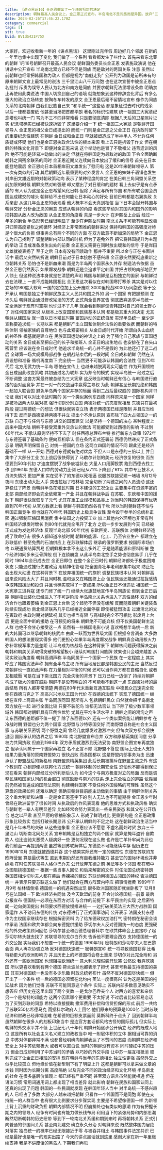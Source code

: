 ```yaml
---
title: 【讲点黑话16】金正恩做出了一个违背祖宗的决定
description: 朝鲜最高人民会议上，金正恩正式宣布，半岛南北不是同族而是异国。放弃“三千里江山”，率领朝鲜走上“二次独立”之路。 改变民族和国内认同，是了不得的大事。但金正恩的大棋其实出于无奈。 朝韩关系难以破冰，对外（南）打同族牌，收益越来越小。但在内部，却对经济虚弱的朝鲜构成了合法性威胁。 东德、南也门前车可鉴，比父、祖更现实的金正恩，放弃了统一理想，专心自存，也许不失为出路。
date: 2024-02-26T17:46:22.170Z
category: commercial
tags: []
stt: true
bvid: BV1dS421P75X
---
```


大家好，欢迎收看新一年的《讲点黑话》
这里刚过完年假
周边好几个邻居
在新的一年里也集中出现了变化
我们做了一个系列
看看都发生了些什么
首先来看东北亚的朝鲜
1月16号朝鲜召开最高人民会议
朝鲜国务委员长金正恩
发表施政演说
他在讲话中公开宣布
半岛南北双方已经不但是同族
而是敌对的两国关系
注意
虽然以前朝鲜也经常把韩国称为敌人
但都是视为"南魁走狗"
公开列为敌国是前所未有的
原来朝鲜文宣上最常见的说法
三千里江山八千万同胞
也在这次宣誓中被金正恩点名批判
斥责为误导人民认为北方和南方是同族
并要求朝鲜宪法里增设条款
明确禁止再使用此类说法
中国人切换到自己的语境
就能想象到这种修辞变化背后
有多么重大的政治立场转变
按陶冬车转发的原文
金正恩最后毫不留情地宣布
像作为同族关系的北南朝鲜
由我们民族自己来
"和平统一"这些话
都是象征过去时代的残余
以后一律都要废纸
他甚至当场把首都平朗
著名的标识性建筑
统一祖国三大宪章纪念塔也叫统一门
骂为不三不四非常难看
只是要彻底清除
根据几天后的卫星照片证实
纪念塔确实已经被快速拆毁了
这里要介绍一下
统一祖国三大宪章
是朝鲜开国领导人
金正恩的祖父金日成提出的
而统一门则是金正恩之父金正日
在执政时留下的重要纪念性建筑
在朝鲜
金日成和金正日
早就被塑造成了半神半人
不允许任何质疑或怀疑
他们也是金正恩执政合法性的根本来源
看上去只是拆毁于作文
但在朝鲜的特殊文化背景下
即便对金正恩来说
这个举动也是冒了不敬祖父
违背遗训的风险
绝不可能是轻易冲动做出的决定
但就在将韩国定为最敌对的敌国
下令全面确断朝韩之间残余联系的同时
金正恩近期又连续向日本放出了缓和的信号
首先在日本能登地震后
金正恩向日本首相岸田文雄发出了慰问电
这是20年来朝鲜领导人
第一次有类似的行动
其后朝鲜近年最重要的对外发言人
金正恩的妹妹千语镇也发生
对岸田文雄近期的对朝政策动向
表示了某种程度的肯定
在美日韩三角同盟关系空前加限的时候
朝鲜突然对韩强硬
却又摆出了对日缓和的题材
看上去似乎是有点矛盾的
有人认为这是金正恩希望风化日韩
但除了满足与所有邻国
和所有联合国会员国达成建交的噱头
朝鲜给不出任何能让日本动心的好处
目前日韩都是右翼执政
关系亲密
从这几年金正恩的表现看
他大概率不会天真到相信
当下日本会抛开韩国与朝鲜交好
分析金正恩的用意
应该从朝鲜的角度
看这些举动对其国内和国外的影响
把韩国从敌人改为敌国
从金正恩的角度看
真是一步大计
在尹熙岳上台后
经过一年多的磨合
半岛形势已经很明显了
至少在尹熙岳时期
南北关系不可能有明显改善
只归带高度紧张之间循环
对经济上非常困难的朝鲜来说
保持和韩国的高强度对峙
是个很大的负担
但事务总有两个不同的方面
在双方敌意不断加深的局势下
金正恩认为自己找到了
调整朝鲜内部认同的时机
但为了避免外界
把它将韩国提升为主题的举动
正当成准备发生出处的前奏
金正恩又需要在同时放出缓和的信号
于是岸田文雄就被表扬了
至于之后
日本有没有回馈动作
那并不重要
所以金与正在书面讲话中
最后又突然转折说
朝鲜目前对于日本接触不感兴趣
金正恩突然要彻底重新定位朝韩关系
恐怕也不是新血来潮
而是为半岛两个国家永久并存
制造法令依据
虽然金正恩仍然表示
如果爆发战争
朝鲜还是会追求平定韩国
并把占领的南部地区并入领土
但这种说法本身就是在清楚的声明
韩国与朝鲜是互相独立的国家
与朝鲜过去在法理上
一直不成能韩国相比
金正恩这次看似在对韩国寒打寒杀
其实是对以往立场的180度大软弯
一国的定位加上公开废除
3000里枪战8000万同胞说
等于公开承认
韩国是独立于朝鲜民族主义人民共和国之外的
另一个国家
有把握预测
在不久后
朝鲜就会通过修改宪法的方式
正式向全世界宣告
彻底放弃追求半岛统一
完全满足于现有时空期
也许过不了几年
就会看到朝鲜谴责韩国对自己的领土野心了
对任何国家来说
从根本上改变国家和民族基本认同
都是极其重大的决定
尤其朝鲜从建国后
就一直以日本殖民时期
富国运动的正统自居
实现半岛统一
至少是宣称要追求统一
长期以来
都是朝鲜产出立国和体制合法性的重要依据
而朝鲜的特殊体制
领袖家族的自尊地位
也与此紧密相关
从金日成时代开始
所谓白头山血统的神圣性
根基就是建立在
民族富国运动的神话之上的
为了强化自己家族与富国运动的关系
金日成甚至把自己的长子和接班人
金正日的出生地点
也安排在了白头山密营里
应该说在金日成时代
他追求半岛统一的心并不是假的
为此他还打了这二战后
全球第一场大规模局部战争
在朝战结束后的一段时间
金日成和朝鲜
仍然在认真设想和准备
循机再度南下
完全统一
当然更不可能承认韩国的合法性
但到70年代后
北方用武力统一半岛
哪怕在宣传上
也越来越脱离现实可能性
作为开国领袖
金日成因此改变策略
其初通过名为联邦
实为邦令的模式
实现半岛统一
经过之后不断调整
这套方案最终被总结为三大宪章
这反映当时朝鲜还有信心
与韩国进行直接的面对面竞争
并在一对一的交战当中赢得主导权
为此
朝鲜甚至长期拒绝和韩国
一起加入联合国
避免半岛两个国家并存的局面
得到二战后最权威的
国际机构背书论证
我们可以对比冷战时期的
另一个类似案例东西德
同样原来是一个国家
同样是被冷战两大队赢对抗
强行切割分别立国
两德对统一的态度就相反
东德只在最初阶段
提过两德统一的想法
但很快就转变立场
表示两德国已经是限制
并且应当维持下去
反而是西德坚持两德不并立
搞出个不承认原则
宣布除了四大占领国之一的苏联
自己不与任何与东德
进交的国家建交
以是坚持一个德国的决心
某种程度上
后来中国大陆
朝韩不接受双重外交承认的做法
可能都受到过西德的影响
不过到60年代末
不承认原则坚持不下去了
时任西德总理布兰特
推行新东方政策
1972年与东德签署了基础条约
便向互相承认
但在条约正式签署前
西德仍然递交了正式备忘录
明确声明保留自己
对统一德国的立场
这两立四国的情况不同
跟此还是经济基础不一样
从一开始
西德对东德就有绝对优势
不但人口是东德的三倍以上
并且集中了大部分工业
加上战后很快得到了
马歇尔计划的美元
经济恢复的很快
而东德要到50年代初
才速度摆脱了战争废墟状态
大量人口用脚投票
跑到西德去找工作
到1961年
东德人口中的劳动力比例
已经从71%下降到了61%
其中专业技术人员流失情况
更加严重
实在受不了的东德以死相逼
说服苏联接受建一堵墙
8月12号夜间
东德出动大批人手
突击拉起了柏林墙
完全切断了两德之间的人员流动
这还算稳住了阵景
而朝鲜半岛在殖民时期
日本建设的工况企业
主要集中在资源丰富的北部
南部经济即会完全依赖第一产业
并且在朝鲜战争后
在苏联、东欧和中国的援助下
朝鲜很快就恢复了元气
尤其在重工业规模和品类上
对当时的韩国保持有优势
直到70年代初
从官方数据上看
朝鲜与韩国仍然各有千秋
所以当时朝鲜还不怕与韩国正面竞争
但也就在70年代
韩国历史上极具争议性
至今毁于参半的总统朴正熙
通过强制压缩国民消费
集中举国之力投资工业
加上其他内外环境也非常有利
韩国经济爆发时增长
到80年代就完全甩开了北方
之后一步步发展到今天
已经被正式成为发达经济体
反观半岛北部
90年代初
东欧巨变、苏联解体
对朝鲜经济造成了致命打击
很多人都知道冷战时期
朝鲜的能源、化工、乃至农业生产
都建立在苏联低价
甚至免费的石油供应上
在苏联解体后
继承的俄罗斯要求
按国际市场价格
以硬通货结算贸易
但朝鲜根本拿不出这么多外汇
于是随着能源和原料断催
整个经济如同多米豆骨牌般
倒下连锁崩盘
从此半岛南北空手之势也彻底易手
几乎在同时
1994年金日成去世
金正日即位
在整个金正日时代
朝鲜经济都处于极度困难状态
只能通过推行先君政治
用精神化管理
把全国青壮年老利都集中起来
防止社会出现大动盪
在这种背景下
在放弃祖国统一的旗帜
调整民族根本认同
对朝鲜高层来说风险太大了
并且同时机
温和派又在韩国挤上台
但民族派还能通过拉拢感情
争取韩国援助和投资
并且也确实取得了一定成果
所以金正日不但违法
祖国统一三大宪章三进兵寇
还专门修了统一门
继续大张旗鼓地宣传半岛同族论
但到金正日后期
朝鲜核武装化已经进入了不可逆阶段
半岛南北关系也进入了恶性循环
双方的经济合作也跟着萎缩
到金正恩上台后
这个趋势不但没有缓解
反而随着朝鲜关键装备
陆续实现成功
南北经济联系几乎已经接近全面停摆
即使被猛烈攻击
过渡清北的文在寅政府
执政时期对朝延祝
其实也相当有限
与高峰时完全不可相比
影席月上台后
更是全面中断的援助
在可预见的将来
朝鲜绝不可能弃核
但不仅美国朝鲜主流人群
也绝不会甘心接受这一点
虽然有一些韩国电影小说
喜欢畅想半岛统一后
新的大韩国可以继承朝鲜的核武库
由此一跃而为世界级大国
但根据令言调查
大多数韩国人的想法要现实得多
他们更担心如果半岛再度爆发战争
朝鲜真会动用核火力
弥补常规军事力量差距
让半岛成为核战场
在这种背景下
朝鲜核问题获得解决之前
朝韩和朝美关系取得突破的希望极小
继续对韩国打同族牌
效果也只会越来越差
从现实政治角度看
朝鲜高调声称
半岛同属于一个国家一个民族
在一定程度上
其实呼应了韩国宪法声称
拥有全半岛主权
所有当地居民都是韩国公民的主张
当然反过来朝鲜也一直如此声称
在力量相对平衡的时候
还可以当作两方都在自缩自化
或者互相威慑
可是在当下南北国力
完全失衡的背景下
压力已经一边倒了
持续对朝鲜构成了极大的潜在威胁
朝鲜不是没有明白的
不可能看不到这一点
东西德对峙的最后结局
所有人都非常清楚
两德在80年代末重新互通互联后
中德民众迅速完全败倒在西德马克之下
高高兴兴地以王国为代价
在西德的法统下
实现了德国统一
继续在宣传上高调主张
半岛同族同国
那所有人
包括朝鲜民众
自然就会把半岛南北双方放在一起
进行全面比较
只要不装鸵鸟
谁都无法否认
当下除了极少数军事领域外
韩国都对朝鲜具有压倒性优势
尤其在平均生活水平上
朝韩之间的鸿沟之声
让东西德的差距都不值一提了
除了东西德以外
还有一个类似案例能让朝鲜参考
在冷战时期
野盟也分为两个国家
北野盟与沙特等国交好
而南野盟自称是社会主义国家
与苏联关系密切
两个野盟之间
曾经几度爆发过激烈冲突
但每次双方都会很快退回
国际承认的边界之后
1990年
南北野盟宣布合并
双方和原精英集团同意
分享权力共同执政
但直到1994年
双方矛盾就激烈到无法妥协
南野盟企图宣布再度独立
但承认同属于一个国家再独立
名不正言不顺
北野盟不答应
国际上也无人支持
结果力量角落的原南野盟势力
很快战败
而各国都以
这是野盟内部事务为由
迅速承认了野盟战后的新格局
南野盟原精英集团
此后长期被排斥在野盟主流之外
有这个教训在
办到即便以联邦化方式统一
朝鲜体制的长期安全性
恐怕也不能得到保证
现在看来
朝鲜内部经过分析判断后认为
如今这个与南方极度对立的局面
反而是调整民族和国家认同的机会窗口
彻底缺断与南方的联系
走上完全独立的道路
依靠目前仍然被普遍成的国际法原则
构建朝鲜国家
不受任何外国侵略的可理性
虽然这个算盘的效果如何
还难以确定
但确实朝鲜目前能主动做到的事情
由于朝鲜体制关系
这个重大判断和决策
一定是金正恩签字下的
别人无法也不可能期待
金正恩少年时
曾经在欧洲留学了很长时间
从执政后的作风表现看
他的思维方式和执政风格
确实与朝鲜老一辈人有明显差异
比如经常会努力表现出一些亲民姿态
和其父在公开场合
总之以严肃
甚至严厉的领袖形象示人
形成了鲜明对比
更重要的是
金正恩政策形象比较务实
包括打破长期忌讳
公开承认朝鲜的不足之处
这在朝鲜政治生活当中
是几十年未尽的突破
从这些迹象看
金正恩应该不愿意
不虚名而处时货
放弃三千里江山
切断南北同处关系
宣布朝韩是互相独立的两个国家
就算是掩耳盗铃
自欺欺人
也比盗驰太恶受人疑病好一些
更何况现在这么做
也许是亡羊补牢尚为此也
我们前面一再提到两德
虽然等到苏联解体后
东德绝不可能继续幸存
但历史在1990年10月
东德就被西德并吞
这个结果实际还有一定的偶然性
东德在苏联的东欧阵营里
算是最优等生
直到末期仍然还有自我维持能力
甚至它的国际环境也并非绝境
在时任苏联领导人格尔巴乔夫
公开放弃东德之前
英法等多个邻国
都在暗中企图阻挠德国统一
根据一些当事人回忆
和后来解密的文件
时任法国总统密特朗
英国首相沙切尔夫人都在幕后
赤裸裸的建议
苏联动用德国占领国的特权
否决德国统一
并表示只要苏联这么做了
他们就会在西方阵营内呼应
把事情搅黄
1989年11月9号
柏林墙倒塌
德国统一的机遇突然出现
很多欧洲国家随即就坐卧板了
12月8号在法国唱一下
欧洲经济共同体
及今天欧盟的前身
开会讨论德国统一前景
最后公报宣布
德国统一必须在东西方对话
与合作的前提下
和平民主的实现
之后密特朗一边向美国提出
共同要求西德放慢推进统一
一边打破美英法三大西方战胜国
国家运作
从不访问东德的传统
对东德进行了正式国事访问
公开表示
法国支持东德
作为主权国家继续存在
根据解密资料
为了给东德政权加油打气
密特朗在秘密会谈中承诺
法国和欧共体都会向东德提供援助
莎切尔夫人反对德国统一的态度
更强硬
他的外交政策顾问回忆
莎切尔甚至和西德总理普科尔
在欧共体峰会上直接吵了起
莎切尔转头就去找了
苏联领导的戈尔白乔夫
告诉他不要理会西方
支持德国统一的外交公报
实际我们不想要一个统一的德国
1990年1月
密特朗和莎切尔夫人在巴黎会面
两人再次协调立场
反对德国快速统一
密特朗宣称
统一将导致德国获得
比希特勒更大的欧洲影响力
并且历史上的坏德国将会卷土重来
莎切尔对此完全附和
另外还有一些欧洲国家
也想阻拦欧洲统一
意大利总理假装开玩笑
公然说
我喜欢德国
所以更喜欢看到有两个德国
荷兰波兰也都表示了担忧
甚至号称最支持德国的美国
其实对德国统一也没有多少乐趣
时政总统老布什
虽然不反对德国尽快统一
但开出了一个条件
统一后的德国必须留在北约内
英法一度很高兴
认为这是美国的拖延战术
因为他们觉得
苏联不可能同意这个条件
实际上
苏联内部多数意见确实不想答应
但历史在这里出现了两个变数
一是戈尔巴乔夫个人
对西方的喜爱和亲信
另一个是希特的超能力
这两个因素哪个更重要
不太好说
不过后者比较容易恋话
为了买到苏联的同意
希特以直接援助
撤军费用补偿和信贷担保的形式
前后一共给了苏联550亿希德马克
而据科尔政府人士回忆
他们原来的预算是1000亿
当时苏联经济和财政已经非常困难
在希德的巨额支票面前
莫斯科终于点头了
回到朝鲜半岛
虽然朝鲜在很多人的刻板印象当中
是连官方套话都风格古怪的国际孤儿
但实际上朝鲜的外交水平并不低
上世纪七八十年代
朝鲜开始逐步公开确立
经济的既成人地位
这是所有以社会主义名义建立的政权当中
唯一附层体积的立体
据相当可靠的消息
中苏对体都非常不满
也都曾经明确向朝鲜表达了不赞同的态度
而朝鲜在经济和安全上
对中苏依赖极大
或者可以直白说
当时的朝鲜没有资本
同时硬扛中苏的压力
但金日成却利用了中苏当时的矛盾
以巧妙的外交手段
让中苏一届互相抵消
顺利完成了让金正日接班的安排
现在朝鲜与当年的东德相比
独立性更强
虽然外交上似乎比较孤立
但地缘价值在新型制下有了明显上升
这都是朝鲜可以拿来做文章的本钱
同时因为长期分离
高度隔绝
以及完全不同的政治经济和文化环境
半岛南北的社会
在很多底层价值观上
都已经有严重不同
甚至双方语言虽然能就相通
但在语法习惯
常用词通用词上都出现了相当差异
就此影响
朝鲜在民族和国家认同上
还真的出现了问题
韩国的一些民调就发现
在韩国年轻人当中
对半岛统一不感兴趣的人
已经占了多数
大部分人越来越把朝鲜
只看作一个邻国而不是同胞
即使在支持统一的人群当中
也有很大比例要求分步骤实现
主要是不希望像德国一样
为新领土背上沉重的财政负担
朝鲜内部情况不明
但崩排处也有类似的思潮
作为有把握长期之内的领导人
经争有时间也有能力做长线布局
利用当下的紧张局势和内部思潮
断然切断朝韩的历史纽带
等到下一轮南北关系缓和期到来时
再将朝韩关系
正式引向普通的邻国间关系
甚至南北建交
确立永久分治
对朝鲜来说
既然整体国力居绝对落实
独岛统一的概率已经无限接近于零
与被吞并相比
与韩国事件法定共识
已经是最好也是唯一的现实出路了
今天的讲点黑话就到这里
感谢大家在新一年里继续支持
我是不讲废话的黑岛人
下期我们再见